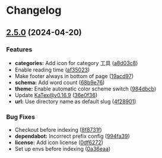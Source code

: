 # Changelog

## [2.5.0](https://github.com/TheJiahao/blog/compare/v2.4.0...v2.5.0) (2024-04-20)

### Features

* **categories:** Add icon for category 工具 ([a8d03c8](https://github.com/TheJiahao/blog/commit/a8d03c8a2bb70928bba429080130ba536b1628bb))
* Enable reading time ([af35023](https://github.com/TheJiahao/blog/commit/af35023420206826096b1010fbff8594526d2e4c))
* Make footer always in bottom of page ([19acd97](https://github.com/TheJiahao/blog/commit/19acd979b599a862337fd878eb45207296e312ff))
* **schema:** Add word count ([68b9e76](https://github.com/TheJiahao/blog/commit/68b9e76f2c7b6204ed22857d71af44083395c7c5))
* **theme:** Enable automatic color scheme switch ([984dbcb](https://github.com/TheJiahao/blog/commit/984dbcb8878ce27c1f981c9a248153769f9dbaa3))
* Update KaTex@v0.16.9 ([36e0f36](https://github.com/TheJiahao/blog/commit/36e0f3626d0a96527968ef52a110055fd85d7274))
* **url:** Use directory name as default slug ([4f28901](https://github.com/TheJiahao/blog/commit/4f28901b1aed38b59cffda089d49138a3e99c65e))

### Bug Fixes

* Checkout before indexing ([8f8731f](https://github.com/TheJiahao/blog/commit/8f8731f37bc919619b56081fb7d4dd7065968423))
* **dependabot:** Incorrect prefix config ([994fa39](https://github.com/TheJiahao/blog/commit/994fa3966b6786e453df20f5416331936280d8e7))
* **license:** Add icon license ([0df6272](https://github.com/TheJiahao/blog/commit/0df6272c7437d724fe5f2b70e6978edd1eef45db))
* Set up envs before indexing ([0a36eaa](https://github.com/TheJiahao/blog/commit/0a36eaa50f6ed966791b1b4d3c6e69e4a632e26c))
